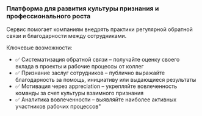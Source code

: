 ### Платформа для развития культуры признания и профессионального роста
Сервис помогает компаниям внедрять практики регулярной обратной связи и благодарности между сотрудниками.

Ключевые возможности:
- ✅ Систематизация обратной связи – получайте оценку своего вклада в проекты и рабочие процессы от коллег
- ✅ Признание заслуг сотрудников – публично выражайте благодарность за помощь, инициативу или выдающиеся результаты
- ✅ Мотивация через appreciation – укрепляйте вовлеченность команды за счет культуры взаимного признания
- ✅ Аналитика вовлеченности – выявляйте наиболее активных участников рабочих процессов"